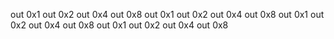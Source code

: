 out 0x1
out 0x2
out 0x4
out 0x8
out 0x1
out 0x2
out 0x4
out 0x8
out 0x1
out 0x2
out 0x4
out 0x8
out 0x1
out 0x2
out 0x4
out 0x8